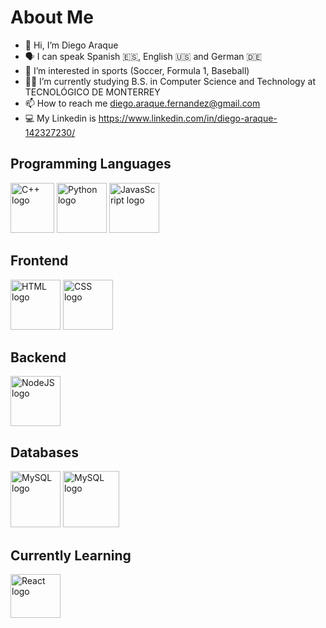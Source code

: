 
# About Me


- 👋 Hi, I’m Diego Araque
- 🗣 I can speak Spanish 🇪🇸, English 🇺🇸 and German 🇩🇪
- 👀 I’m interested in sports (Soccer, Formula 1, Baseball)
- 👨‍💻 I’m currently studying B.S. in Computer Science and Technology at TECNOLÓGICO DE MONTERREY
- 📫 How to reach me diego.araque.fernandez@gmail.com
- 💻 My Linkedin is https://www.linkedin.com/in/diego-araque-142327230/

## Programming Languages

<a href="URL"><img src="https://user-images.githubusercontent.com/84464594/155207160-bd21fa32-7c74-4068-8e1e-38c49ac49f5b.png" height="80" width="70" alt = "C++ logo"></a>
<a href="url"><img src="https://user-images.githubusercontent.com/84464594/155207555-b06a1e96-0340-44b0-b9c6-d1c21d86d55b.png" height="80" width="80" alt = "Python logo"></a>
<a href="url"><img src="https://user-images.githubusercontent.com/84464594/155208265-2c7e75af-b6cb-4458-a054-e6884c10725c.png" height="80" width="80" alt = "JavasScript logo"></a>

## Frontend

<a href="url"><img src="https://user-images.githubusercontent.com/84464594/165135429-e6eeb22e-3c19-4780-bf42-a242b27b76d7.png" height="80" width="80" alt = "HTML logo"></a>
<a href="url"><img src="https://user-images.githubusercontent.com/84464594/155208664-eaa9e7a1-6f8e-4ab8-a313-f2de5970eb91.png" height="80" width="80" alt = "CSS logo"></a>

## Backend
<a href="url"><img src="https://user-images.githubusercontent.com/84464594/165134838-ee59ce16-8e60-4c46-9e81-e7493ff8cf5b.png" height="80" width="80" alt = "NodeJS logo"></a>

## Databases
<a href="url"><img src="https://user-images.githubusercontent.com/84464594/165138600-16d8c474-6505-4bca-8338-298edd032509.png" height="90" width="80" alt = "MySQL logo"></a>
<a href="url"><img src="https://user-images.githubusercontent.com/84464594/165138949-c87cadf7-2a2a-428a-9829-ec2d4f4f1a4b.png" height="90" width="90" alt = "MySQL logo"></a>

## Currently Learning
<a href="url"><img src="https://user-images.githubusercontent.com/84464594/165135827-825dfe42-0872-451d-9b8a-0ce7a3f949de.png" height="70" width="80" alt = "React logo"></a>



<!---
DiegoAraque21/DiegoAraque21 is a ✨ special ✨ repository because its `README.md` (this file) appears on your GitHub profile.
You can click the Preview link to take a look at your changes.
--->
